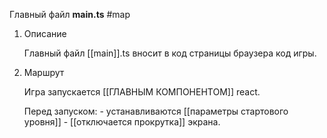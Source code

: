 Главный файл **main.ts**
#map 

1. Описание

	Главный файл [[main]].ts вносит в код страницы браузера код игры. 

2. Маршрут

	Игра запускается [[ГЛАВНЫМ КОМПОНЕНТОМ]] react. 
	
	Перед запуском:
		 - устанавливаются [[параметры стартового уровня]] 
		 - [[отключается прокрутка]] экрана.